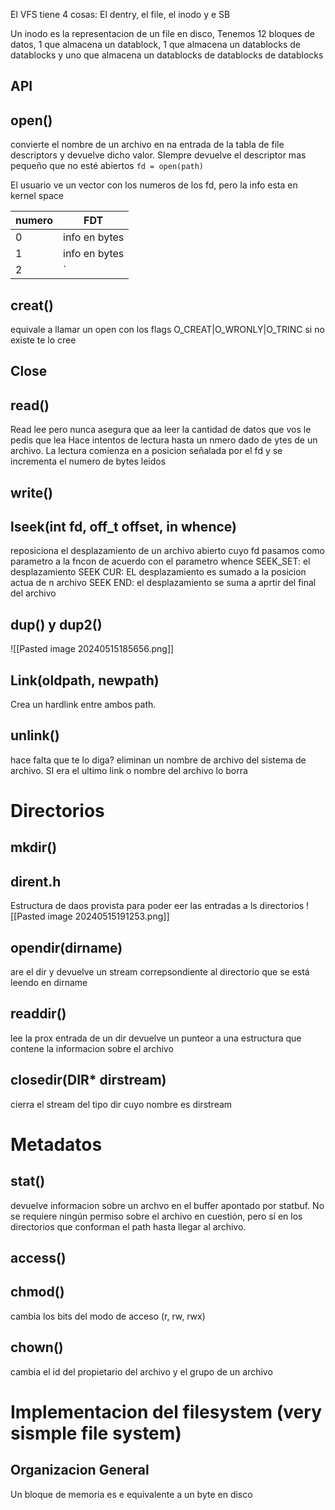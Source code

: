 El VFS tiene 4 cosas:
El dentry, el file, el inodo y e SB

Un inodo es la representacion de un file en disco,
Tenemos 12 bloques de datos, 1 que almacena un datablock, 1 que almacena un datablocks de datablocks y uno que almacena un datablocks de datablocks de datablocks


## API 
## open()
convierte el nombre de un archivo en na entrada de la tabla de file descriptors y devuelve dicho valor. SIempre devuelve el descriptor mas pequeño que no esté abiertos
`fd = open(path)`

El usuario ve un vector con los numeros de los fd, pero la info esta en kernel space

| numero | FDT           |
| ------ | ------------- |
| 0      | info en bytes |
| 1      | info en bytes |
| 2      | `| 0| 1 | 2 | 3 | 4 | 5 |`              |

## creat()
equivale a llamar un open con los flags O_CREAT|O_WRONLY|O_TRINC
si no existe te lo cree

## Close

## read()
Read lee pero nunca asegura que aa leer la cantidad de datos que vos le pedis que lea 
Hace intentos de lectura hasta un nmero dado de ytes de un archivo. La lectura comienza en a posicion señalada por el fd y se incrementa el numero de bytes leidos

## write()

## lseek(int fd, off_t offset, in whence)
reposiciona el desplazamiento de un archivo abierto cuyo fd pasamos como parametro a la fncon de acuerdo con el parametro whence
SEEK_SET: el desplazamiento
SEEK CUR: EL desplazamiento  es sumado a la posicion  actua de n archivo
SEEK END: el desplazamiento se suma a aprtir del final del archivo

## dup() y dup2()
![[Pasted image 20240515185656.png]]
## Link(oldpath, newpath)
Crea un hardlink entre ambos path. 


## unlink()
hace falta que te lo diga?
eliminan un nombre de archivo del sistema de archivo. SI era el ultimo link o nombre del archivo lo borra

# Directorios
## mkdir()


## dirent.h
Estructura de daos provista para poder eer las entradas a ls directorios 
![[Pasted image 20240515191253.png]]
## opendir(dirname)
are el dir y devuelve un stream correpsondiente al directorio que se está leendo en dirname

## readdir()
lee la prox entrada de un dir 
devuelve un punteor a una estructura que contene la informacion sobre el archivo

## closedir(DIR* dirstream)
cierra el stream del tipo dir cuyo nombre es dirstream

# Metadatos

## stat()
devuelve informacion sobre un archvo en el buffer apontado por statbuf. No se requiere ningún permiso sobre el archivo en cuestión, pero sí en los directorios que conforman el path hasta llegar al archivo.

## access()

## chmod()
cambia los bits del modo de acceso
(r, rw, rwx)

## chown() 
cambia el id del propietario del archivo y  el grupo de un archivo


# Implementacion del filesystem (very sismple file system)

## Organizacion General 
Un bloque de memoria es e equivalente a un byte en disco